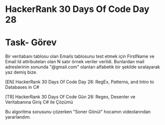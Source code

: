 # HackerRank 30 Days Of Code Day 28

# Task- Görev

Bir veritabanı tablosu olan Emails tablosunu test etmek için FirstName ve Email Id attributeları olan N satır örnek veriler verildi. Bunlardan mail adreslerinin sonunda "@gmail.com" olanları alfabetik bir şekilde sıralayarak yaz demiş bize.

[EN] HackerRank 30 Days Of Code Day 28: RegEx, Patterns, and Intro to Databases in C# 


[TR] HackerRank 30 Days Of Code Gün 28: Regex, Desenler ve Veritabanına Giriş C# ile Çözümü


Bu algoritma sorusunu çözerken "Soner Gönül" hocamın videolarından yararlandım.
